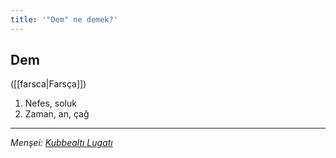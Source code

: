 ```yaml
---
title: '"Dem" ne demek?'
---
```


## Dem
([[farsca|Farsça]]) 
1. Nefes, soluk
2. Zaman, an, çağ

---
*Menşei: [Kubbealtı Lugatı](https://lugatim.com/s/dem)*